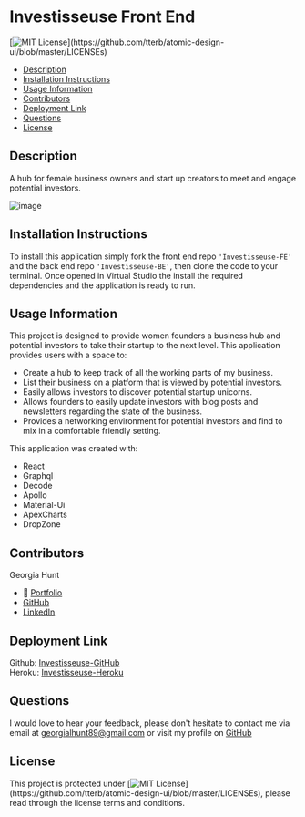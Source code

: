 # Investisseuse Front End

[![MIT License](https://img.shields.io/apm/l/atomic-design-ui.svg?)](https://github.com/tterb/atomic-design-ui/blob/master/LICENSEs)

- [Description](#description)
- [Installation Instructions](#installation-instructions)
- [Usage Information](#usage-information)
- [Contributors](#contributors)
- [Deployment Link](#deployment-link)
- [Questions](#questions)
- [License](#license)

## Description

A hub for female business owners and start up creators to meet and engage potential investors.

![image](https://github.com/GeorgiaHunt89/Investisseuse-FE/blob/main/src/img/Screen%20Shot%202021-08-16%20at%207.28.10%20pm.png?raw=true)

## Installation Instructions

To install this application simply fork the front end repo `'Investisseuse-FE'` and the back end repo `'Investisseuse-BE'`, then clone the code to your terminal. Once opened in Virtual Studio the install the required dependencies and the application is ready to run.

## Usage Information

This project is designed to provide women founders a business hub and potential investors to take their startup to the next level. This application provides users with a space to:

- Create a hub to keep track of all the working parts of my business.
- List their business on a platform that is viewed by potential investors.
- Easily allows investors to discover potential startup unicorns.
- Allows founders to easily update investors with blog posts and newsletters regarding the state of the business.
- Provides a networking environment for potential investors and find to mix in a comfortable friendly setting.

This application was created with:

- React
- Graphql
- Decode
- Apollo
- Material-Ui
- ApexCharts
- DropZone

## Contributors

Georgia Hunt

- 💼 [Portfolio](https://georgiahunt89.github.io/Georgia-Hunt-Portfolio/)<br>
- [GitHub](https://github.com/GeorgiaHunt89/)<br>
- [LinkedIn](https://www.linkedin.com/in/georgialhunt)

## Deployment Link

Github: [Investisseuse-GitHub](https://github.com/GeorgiaHunt89/Investisseuse-FE)<br>
Heroku: [Investisseuse-Heroku](https://gh-investisseuse.herokuapp.com/)

## Questions

I would love to hear your feedback, please don't hesitate to contact me via email at [georgialhunt89@gmail.com](mailto;georgialhunt89@gmail.com) or visit my profile on [GitHub](https://github.com/georgiahunt89)

## License

This project is protected under [![MIT License](https://img.shields.io/apm/l/atomic-design-ui.svg?)](https://github.com/tterb/atomic-design-ui/blob/master/LICENSEs), please read through the license terms and conditions.
